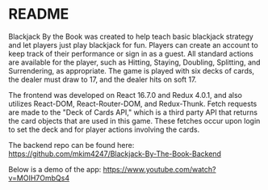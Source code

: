 # README
Blackjack By the Book was created to help teach basic blackjack strategy and let players just play blackjack for fun. Players can create an account to keep track of their performance or sign in as a guest. All standard actions are available for the player, such as Hitting, Staying, Doubling, Splitting, and Surrendering, as appropriate. The game is played with six decks of cards, the dealer must draw to 17, and the dealer hits on soft 17.

The frontend was developed on React 16.7.0 and Redux 4.0.1, and also utilizes React-DOM, React-Router-DOM, and Redux-Thunk. Fetch requests are made to the "Deck of Cards API," which is a third party API that returns the card objects that are used in this game. These fetches occur upon login to set the deck and for player actions involving the cards.

The backend repo can be found here:
https://github.com/mkim4247/Blackjack-By-The-Book-Backend

Below is a demo of the app:
https://www.youtube.com/watch?v=MOIH7OmbQs4

